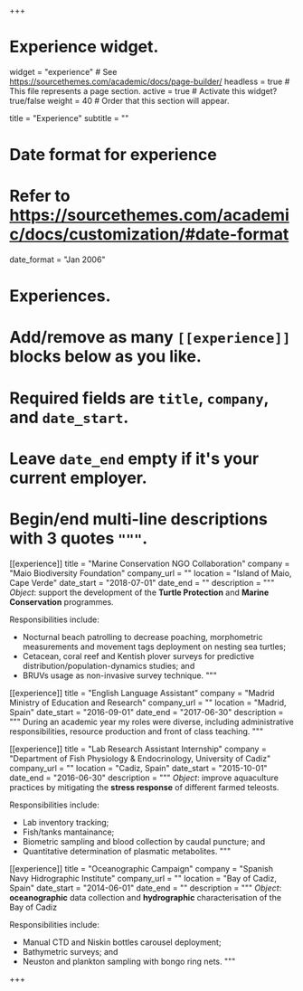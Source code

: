 +++
# Experience widget.
widget = "experience"  # See https://sourcethemes.com/academic/docs/page-builder/
headless = true  # This file represents a page section.
active = true  # Activate this widget? true/false
weight = 40  # Order that this section will appear.

title = "Experience"
subtitle = ""

# Date format for experience
#   Refer to https://sourcethemes.com/academic/docs/customization/#date-format
date_format = "Jan 2006"

# Experiences.
#   Add/remove as many `[[experience]]` blocks below as you like.
#   Required fields are `title`, `company`, and `date_start`.
#   Leave `date_end` empty if it's your current employer.
#   Begin/end multi-line descriptions with 3 quotes `"""`.
[[experience]]
  title = "Marine Conservation NGO Collaboration"
  company = "Maio Biodiversity Foundation"
  company_url = ""
  location = "Island of Maio, Cape Verde"
  date_start = "2018-07-01"
  date_end = ""
  description = """
  *Object*: support the development of the **Turtle Protection** and **Marine Conservation** programmes.
  
  Responsibilities include:
  
  * Nocturnal beach patrolling to decrease poaching, morphometric measurements and movement tags deployment on nesting sea turtles;
  * Cetacean, coral reef and Kentish plover surveys for predictive
distribution/population-dynamics studies; and
  * BRUVs usage as non-invasive survey technique.
  """

[[experience]]
  title = "English Language Assistant"
  company = "Madrid Ministry of Education and Research"
  company_url = ""
  location = "Madrid, Spain"
  date_start = "2016-09-01"
  date_end = "2017-06-30"
  description = """
  During an academic year my roles were diverse, including administrative responsibilities, resource production and front of class teaching.
  """
  
  [[experience]]
  title = "Lab Research Assistant Internship"
  company = "Department of Fish Physiology & Endocrinology, University of Cadiz"
  company_url = ""
  location = "Cadiz, Spain"
  date_start = "2015-10-01"
  date_end = "2016-06-30"
  description = """
  *Object*: improve aquaculture practices by mitigating the **stress response** of different farmed teleosts.

  Responsibilities include:
  
  * Lab inventory tracking;
  * Fish/tanks mantainance;
  * Biometric sampling and blood collection by caudal puncture; and
  * Quantitative determination of plasmatic metabolites.
  """
  
  [[experience]]
  title = "Oceanographic Campaign"
  company = "Spanish Navy Hidrographic Institute"
  company_url = ""
  location = "Bay of Cadiz, Spain"
  date_start = "2014-06-01"
  date_end = ""
  description = """
  *Object*: **oceanographic** data collection and **hydrographic** characterisation of the Bay of Cadiz

  Responsibilities include:
  
  * Manual CTD and Niskin bottles carousel deployment;
  * Bathymetric surveys; and
  * Neuston and plankton sampling with bongo ring nets.
  """

+++
